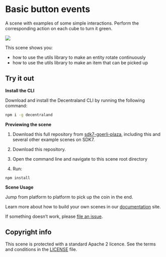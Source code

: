 # Basic button events

A scene with examples of some simple interactions. Perform the corresponding action on each cube to turn it green.

![](screenshot/screenshot.png)

This scene shows you:

- how to use the utils library to make an entity rotate continuously
- how to use the utils library to make an item that can be picked up

## Try it out

**Install the CLI**

Download and install the Decentraland CLI by running the following command:

```bash
npm i -g decentraland
```

**Previewing the scene**

1. Download this full repository from [sdk7-goerli-plaza](https://github.com/decentraland/sdk7-goerli-plaza/tree/main), including this and several other example scenes on SDK7.
1. Download this repository.

2. Open the command line and navigate to this scene root directory

3. Run:

```
npm install
```


**Scene Usage**

Jump from platform to platform to pick up the coin in the end.

Learn more about how to build your own scenes in our [documentation](https://docs.decentraland.org/) site.

If something doesn’t work, please [file an issue](https://github.com/decentraland-scenes/Awesome-Repository/issues/new).

## Copyright info

This scene is protected with a standard Apache 2 licence. See the terms and conditions in the [LICENSE](/LICENSE) file.
